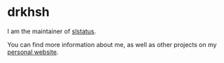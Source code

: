 drkhsh
======

I am the maintainer of [slstatus](http://git.suckless.org/slstatus).

You can find more information about me, as well as other projects on my [personal website](https://drkhsh.at).
